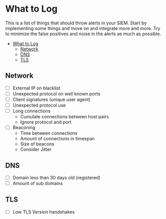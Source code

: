 # What to Log

This is a list of things that should throw alerts in your SIEM. Start by implementing some things and move on and integrate more and more. Try to minimize the false positives and noise in the alerts as much as possible.

- [What to Log](#what-to-log)
  - [Network](#network)
  - [DNS](#dns)
  - [TLS](#tls)

## Network

- [ ] External IP on blacklist
- [ ] Unexpected protocol on well known ports
- [ ] Client signatures (unique user agent)
- [ ] Unexpected protocol use
- [ ] Long connections
  * Cumulate connections between host pairs
  * Ignore protocol and port 
- [ ] Beaconing
  * Time between connections
  * Amount of connections in timespan
  * Size of beacons
  * Consider Jitter

## DNS

- [ ] Domain less than 30 days old (registered)
- [ ] Amount of sub domains

## TLS

- [ ] Low TLS Version handshakes
